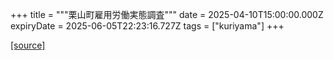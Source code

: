 +++
title = """栗山町雇用労働実態調査"""
date = 2025-04-10T15:00:00.000Z
expiryDate = 2025-06-05T22:23:16.727Z
tags = ["kuriyama"]
+++


[[source]](https://www.town.kuriyama.hokkaido.jp/soshiki/51/53.html)
